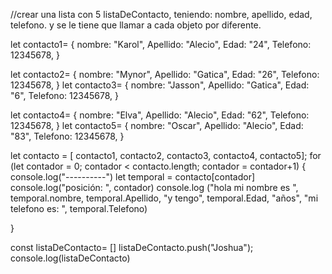 //crear una lista con  5 listaDeContacto, teniendo: nombre, apellido, edad, telefono. y se le tiene que llamar a cada objeto por diferente.


let contacto1= {
    nombre: "Karol",
    Apellido: "Alecio",
    Edad: "24",
    Telefono: 12345678,
}

let contacto2= {
    nombre: "Mynor",
    Apellido: "Gatica",
    Edad: "26",
    Telefono: 12345678,
}
let contacto3= {
    nombre: "Jasson",
    Apellido: "Gatica",
    Edad: "6",
    Telefono: 12345678,
}

let contacto4= {
    nombre: "Elva",
    Apellido: "Alecio",
    Edad: "62",
    Telefono: 12345678,
}
let contacto5= {
    nombre: "Oscar",
    Apellido: "Alecio",
    Edad: "83",
    Telefono: 12345678,
}


let contacto = [ contacto1, contacto2, contacto3, contacto4, contacto5];
for (let contador = 0; contador < contacto.length; contador = contador+1) {
    console.log("----------")
    let temporal = contacto[contador]
    console.log("posición: ", contador)
    console.log ("hola mi nombre es ", temporal.nombre, temporal.Apellido, "y tengo", temporal.Edad, "años", "mi telefono es: ", temporal.Telefono)


}

const listaDeContacto= [] 
listaDeContacto.push("Joshua");
console.log(listaDeContacto)
